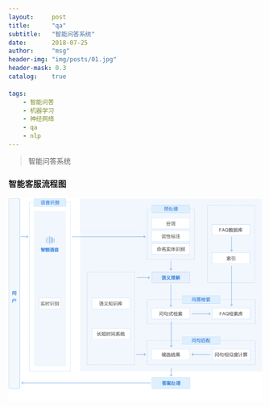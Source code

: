 ```yaml
---
layout:     post
title:      "qa"
subtitle:   "智能问答系统"
date:       2018-07-25
author:     "msg"
header-img: "img/posts/01.jpg"
header-mask: 0.3
catalog:    true

tags:
    - 智能问答
    - 机器学习
    - 神经网络
    - qa
    - nlp
---
```



> 智能问答系统

### 智能客服流程图

![智能客服](/img/posts/qa.png)